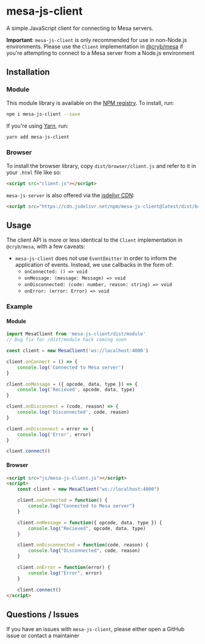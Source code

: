 # mesa-js-client
A simple JavaScript client for connecting to Mesa servers.

**Important**: `mesa-js-client` is only recommended for use in non-Node.js environments. Please use the `Client` implementation in [@cryb/mesa](https://github.com/crybapp/mesa) if you're attempting to connect to a Mesa server from a Node.js environment

## Installation
### Module
This module library is available on the [NPM registry](https://www.npmjs.com/package/mesa-js-client). To install, run:
```bash
npm i mesa-js-client --save
```
If you're using [Yarn](https://yarnpkg.com), run:

```bash
yarn add mesa-js-client
```

### Browser
To install the browser library, copy `dist/browser/client.js` and refer to it in your `.html` file like so:
```html
<script src="client.js"></script>
```

`mesa-js-server` is also offered via the [jsdelivr CDN](https://www.jsdelivr.com):
```html
<script src="https://cdn.jsdelivr.net/npm/mesa-js-client@latest/dist/browser/client.js"></script>
```

## Usage
The client API is more or less identical to the `Client` implementation in `@cryb/mesa`, with a few caveats:

* `mesa-js-client` does not use `EventEmitter` in order to inform the application of events. Instead, we use callbacks in the form of:
	* `onConnected: () => void`
	* `onMessage: (message: Message) => void`
	* `onDisconnected: (code: number, reason: string) => void`
	* `onError: (error: Error) => void`

### Example
#### Module
```js
import MesaClient from 'mesa-js-client/dist/module'
// Bug fix for /dist/module hack coming soon

const client = new MesaClient('ws://localhost:4000')

client.onConnect = () => {
	console.log('Connected to Mesa server')
}

client.onMessage = ({ opcode, data, type }) => {
	console.log('Recieved', opcode, data, type)
}

client.onDisconnect = (code, reason) => {
	console.log('Disconnected', code, reason)
}

client.onDisconnect = error => {
	console.log('Error', error)
}

client.connect()
```

#### Browser
```html
<script src="js/mesa-js-client.js"></script>
<script>
	const client = new MesaClient("ws://localhost:4000")

	client.onConnected = function() {
		console.log("Connected to Mesa server")
	}

	client.onMessage = function({ opcode, data, type }) {
		console.log("Recieved", opcode, data, type)
	}

	client.onDisconnected = function(code, reason) {
		console.log("Disconnected", code, reason)
	}

	client.onError = function(error) {
		console.log("Error", error)
	}

	client.connect()
</script>
```

## Questions / Issues
If you have an issues with `mesa-js-client`, please either open a GitHub issue or contact a maintainer
